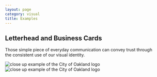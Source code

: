```yaml
---
layout: page
category: visual
title: Examples
---
```


## Letterhead and Business Cards

Those simple piece of everyday communication can convey trust through the consistent use of our visual identity.

<img src="{{ site.baseurl }}/img/toolkit/identity/coo-artwork-letterhead.png" alt="close up example of the City of Oakland logo">

<img src="{{ site.baseurl }}/img/toolkit/identity/coo-artwork-businesscard.png" alt="close up example of the City of Oakland logo">
